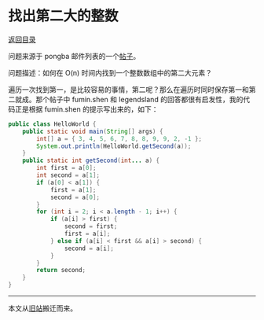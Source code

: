 # 找出第二大的整数

[返回目录](index.md)

问题来源于 pongba 邮件列表的一个[帖子](https://groups.google.com/g/pongba/c/k6OPRN5RqHs)。

问题描述：如何在 O(n) 时间内找到一个整数数组中的第二大元素？

遍历一次找到第一，是比较容易的事情，第二呢？那么在遍历时同时保存第一和第二就成。那个帖子中 fumin.shen 和 legendsland 的回答都很有启发性，我的代码正是根据 fumin.shen 的提示写出来的，如下：

```java
public class HelloWorld {
    public static void main(String[] args) {
        int[] a = { 3, 4, 5, 6, 7, 8, 8, 9, 9, 2, -1 };
        System.out.println(HelloWorld.getSecond(a));
    }
    public static int getSecond(int... a) {
        int first = a[0];
        int second = a[1];
        if (a[0] < a[1]) {
            first = a[1];
            second = a[0];
        }
        for (int i = 2; i < a.length - 1; i++) {
            if (a[i] > first) {
                second = first;
                first = a[i];
            } else if (a[i] < first && a[i] > second) {
                second = a[i];
            }
        }
        return second;
    }
}
```

---

本文从[旧站](https://sites.google.com/site/iridiumsite/it/algorithms/find-the-second)搬迁而来。
